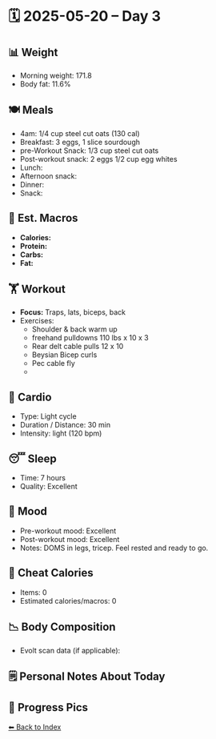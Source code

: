 # 🗓️ 2025-05-20 – Day 3

## 📊 Weight
- Morning weight: 171.8
- Body fat: 11.6%

## 🍽️ Meals
- 4am: 1/4 cup steel cut oats (130 cal)
- Breakfast: 3 eggs, 1 slice sourdough
- pre-Workout Snack: 1/3 cup steel cut oats
- Post-workout snack: 2 eggs 1/2 cup egg whites 
- Lunch: 
- Afternoon snack:
- Dinner:
- Snack: 

## 🧮 Est. Macros

- **Calories:**  
- **Protein:** 
- **Carbs:**   
- **Fat:**

## 🏋️ Workout
- **Focus:** Traps, lats, biceps, back
- Exercises:
	- Shoulder & back warm up
	- freehand pulldowns 110 lbs x 10 x 3
	- Rear delt cable pulls 12 x 10 
	- Beysian Bicep curls 
	- Pec cable fly
	- 

## 🏃 Cardio
- Type: Light cycle
- Duration / Distance: 30 min
- Intensity: light (120 bpm)

## 😴 Sleep
- Time: 7 hours
- Quality: Excellent

## 🧠 Mood
- Pre-workout mood: Excellent
- Post-workout mood: Excellent
- Notes: DOMS in legs, tricep. Feel rested and ready to go.

## 🍫 Cheat Calories
- Items: 0
- Estimated calories/macros: 0

## 📉 Body Composition
- Evolt scan data (if applicable): 
## 🗒️ Personal Notes About Today


## 📸 Progress Pics


[⬅ Back to Index](../index.md)
